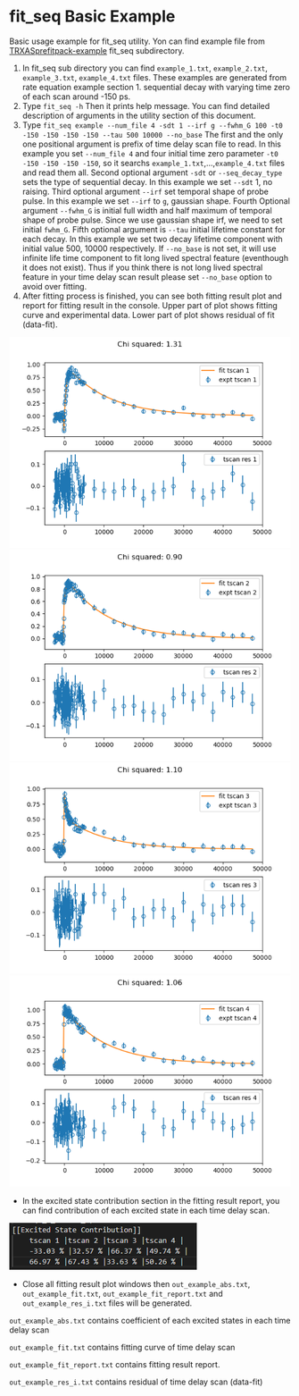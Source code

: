 # fit_seq Basic Example

Basic usage example for fit_seq utility.
Yon can find example file from [TRXASprefitpack-example](https://github.com/pistack/TRXASprefitpack-example/tree/v0.5.1) fit_seq subdirectory.

1. In fit_seq sub directory you can find ``example_1.txt``, ``example_2.txt``, ``example_3.txt``, ``example_4.txt`` files.
These examples are generated from rate equation example section 1. sequential decay with varying time zero of each scan around -150 ps.
2. Type ``fit_seq -h`` Then it prints help message. You can find detailed description of arguments in the utility section of this document.
3. Type ``fit_seq example --num_file 4 -sdt 1 --irf g --fwhm_G 100 -t0 -150 -150 -150 -150 --tau 500 10000 --no_base`` The first and the only one positional argument is prefix of time delay scan file to read. In this example you set ``--num_file 4`` and four initial time zero parameter ``-t0 -150 -150 -150 -150``, so it searchs ``example_1.txt``,...,``example_4.txt`` files and read them all. Second optional argument ``-sdt`` or ``--seq_decay_type`` sets the type of sequential decay. In this example we set ``--sdt`` 1, no raising. Third optional argument ``--irf`` set temporal shape of probe pulse. In this example we set ``--irf`` to `g`, gaussian shape. Fourth Optional argument ``--fwhm_G`` is initial full width and half maximum of temporal shape of probe pulse. Since we use gaussian shape irf, we need to set initial ``fwhm_G``. Fifth optional argument is ``--tau`` initial lifetime constant for each decay. In this example we set two decay lifetime component with initial value 500, 10000 respectively. If ``--no_base`` is not set, it will use infinite life time component to fit long lived spectral feature (eventhough it does not exist). Thus if you think there is not long lived spectral feature in your time delay scan result please set ``--no_base`` option to avoid over fitting.
4. After fitting process is finished, you can see both fitting result plot and report for fitting result in the console. Upper part of plot shows fitting curve and experimental data. Lower part of plot shows residual of fit (data-fit).

![png](fit_seq_example_file/example_seq_fit_1.png) ![png](fit_seq_example_file/example_seq_fit_2.png)
![png](fit_seq_example_file/example_seq_fit_3.png) ![png](fit_seq_example_file/example_seq_fit_4.png)

* In the excited state contribution section in the fitting result report, you can find contribution of each excited state in each time delay scan.

![png](fit_seq_example_file/example_seq_fit_contrib_table.png)

* Close all fitting result plot windows then ``out_example_abs.txt``, ``out_example_fit.txt``, ``out_example_fit_report.txt`` and ``out_example_res_i.txt`` files will be generated.

``out_example_abs.txt`` contains  coefficient of each excited states in each time delay scan

``out_example_fit.txt`` contains fitting curve of time delay scan

``out_example_fit_report.txt`` contains fitting result report.

``out_example_res_i.txt`` contains residual of time delay scan (data-fit)